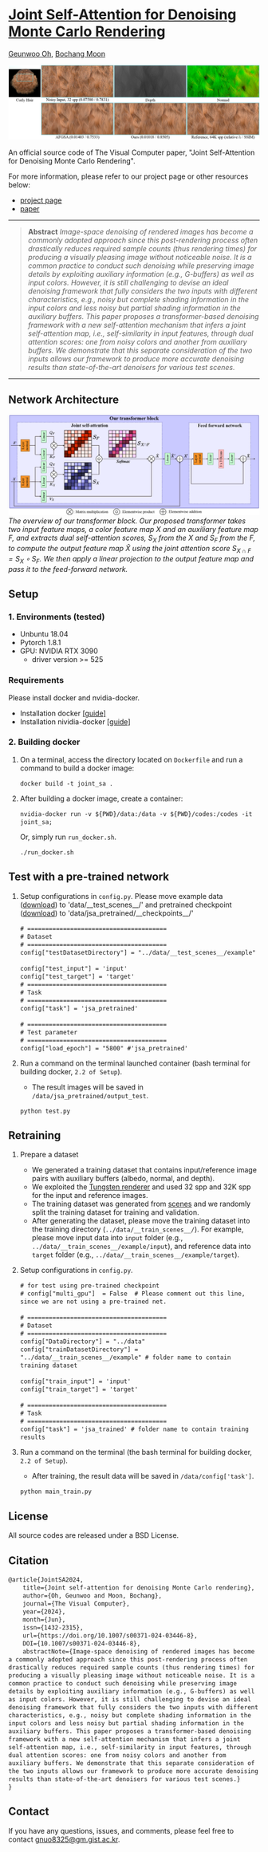 # [Joint Self-Attention for Denoising Monte Carlo Rendering](https://cglab.gist.ac.kr/visualcomputer24jsa/)

[Geunwoo Oh](https://greeny53.notion.site/Geunwoo-Oh-f110abf14321482d9dbc435982faa5ef), [Bochang Moon](https://cglab.gist.ac.kr/people/bochang.html)
 
![Teaser](teaser.png)

An official source code of The Visual Computer paper, "Joint Self-Attention for Denoising Monte Carlo Rendering".

For more information, please refer to our project page or other resources below:
* [project page](https://cglab.gist.ac.kr/visualcomputer24jsa/)
* [paper](https://link.springer.com/article/10.1007/s00371-024-03446-8)

<hr />

> **Abstract** *Image-space denoising of rendered images has become a commonly adopted approach since this post-rendering process often drastically reduces required sample counts (thus rendering times) for producing a visually pleasing image without noticeable noise. It is a common practice to conduct such denoising while preserving image details by exploiting auxiliary information (e.g., G-buffers) as well as input colors. However, it is still challenging to devise an ideal denoising framework that fully considers the two inputs with different characteristics, e.g., noisy but complete shading information in the input colors and less noisy but partial shading information in the auxiliary buffers. This paper proposes a transformer-based denoising framework with a new self-attention mechanism that infers a joint self-attention map, i.e., self-similarity in input features, through dual attention scores: one from noisy colors and another from auxiliary buffers. We demonstrate that this separate consideration of the two inputs allows our framework to produce more accurate denoising results than state-of-the-art denoisers for various test scenes.*
<hr />

## Network Architecture
<img src = "joint_self-attention.png">*The overview of our transformer block. Our proposed transformer takes two
		input feature maps, a color feature map $X$ and an auxiliary feature map
		$F$, and extracts dual self-attention scores, $S_X$ from the $X$ and $S_F$ from
		the $F$, to compute the output feature map $\hat{X}$ using the joint
		attention score $S_{X \cap F}=S_X \circ S_F$. 
        We then apply a linear projection to the output feature map and pass it to the feed-forward
		network.*

## Setup
### 1. Environments (tested)
- Unbuntu 18.04
- Pytorch 1.8.1
- GPU: NVIDIA RTX 3090 
  - driver version >= 525
### Requirements
Please install docker and nvidia-docker.
- Installation docker [[guide]](https://docs.docker.com/engine/install/ubuntu/)
- Installation nividia-docker [[guide]](https://docs.nvidia.com/datacenter/cloud-native/container-toolkit/install-guide.html#docker)
### 2. Building docker
1. On a terminal, access the directory located on `Dockerfile` and run a command to build a docker image:

    ```
    docker build -t joint_sa .
    ```
2. After building a docker image, create a container:

    ```
    nvidia-docker run -v ${PWD}/data:/data -v ${PWD}/codes:/codes -it joint_sa;
    ```
    Or, simply run `run_docker.sh`.
    
    ```
    ./run_docker.sh
    ```
## Test with a pre-trained network
1. Setup configurations in `config.py`. Please move example data ([download](https://drive.google.com/file/d/1poySvL50ZVnTCRG3OHesvs8WHjkw1svN/view?usp=drive_link)) to 'data/\_\_test_scenes\_\_/' and pretrained checkpoint ([download](https://drive.google.com/file/d/1OD69MeY6JKq084F3B0krwnOGN-9mAPri/view?usp=drive_link)) to 'data/jsa_pretrained/\_\_checkpoints\_\_/'

    ```    
    # =======================================
    # Dataset
    # =======================================
    config["testDatasetDirectory"] = "../data/__test_scenes__/example"

    config["test_input"] = 'input' 
    config["test_target"] = 'target'
    # =======================================
    # Task
    # =======================================
    config["task"] = 'jsa_pretrained'

    # =======================================
    # Test parameter
    # =======================================
    config["load_epoch"] = "5800" #'jsa_pretrained'

    ```
2. Run a command on the terminal launched container (bash terminal for building docker, `2.2 of Setup`).
   - The result images will be saved in `/data/jsa_pretrained/output_test`.

    ```
    python test.py
    ```

## Retraining
1. Prepare a dataset
    - We generated a training dataset that contains input/reference image pairs with auxiliary buffers (albedo, normal, and depth). 
    - We exploited the [Tungsten renderer](https://github.com/tunabrain/tungsten) and used 32 spp and 32K spp for the input and reference images.
    - The training dataset was generated from [scenes](https://benedikt-bitterli.me/resources/) and we randomly split the training dataset for training and validation.
    - After generating the dataset, please move the training dataset into the training directory (`../data/__train_scenes__/`). For example, please move input data into `input` folder (e.g., `../data/__train_scenes__/example/input`), and reference data into `target` folder (e.g., `../data/__train_scenes__/example/target`). 
2. Setup configurations in `config.py`.

    ```
    # for test using pre-trained checkpoint
    # config["multi_gpu"]  = False  # Please comment out this line, since we are not using a pre-trained net.

    # =======================================
    # Dataset
    # =======================================
    config["DataDirectory"] = "../data"
    config["trainDatasetDirectory"] = "../data/__train_scenes__/example" # folder name to contain training dataset

    config["train_input"] = 'input'
    config["train_target"] = 'target'

    # =======================================
    # Task
    # =======================================
    config["task"] = 'jsa_trained' # folder name to contain training results

    ```
3. Run a command on the terminal (the bash terminal for building docker, `2.2 of Setup`).
   - After training, the result data will be saved in `/data/config['task']`.

    ```
    python main_train.py
    ```


## License

All source codes are released under a BSD License.

## Citation
```
@article{JointSA2024, 
    title={Joint self-attention for denoising Monte Carlo rendering}, 
    author={Oh, Geunwoo and Moon, Bochang}, 
    journal={The Visual Computer}, 
    year={2024}, 
    month={Jun}, 
    issn={1432-2315},
    url={https://doi.org/10.1007/s00371-024-03446-8}, 
    DOI={10.1007/s00371-024-03446-8}, 
    abstractNote={Image-space denoising of rendered images has become a commonly adopted approach since this post-rendering process often drastically reduces required sample counts (thus rendering times) for producing a visually pleasing image without noticeable noise. It is a common practice to conduct such denoising while preserving image details by exploiting auxiliary information (e.g., G-buffers) as well as input colors. However, it is still challenging to devise an ideal denoising framework that fully considers the two inputs with different characteristics, e.g., noisy but complete shading information in the input colors and less noisy but partial shading information in the auxiliary buffers. This paper proposes a transformer-based denoising framework with a new self-attention mechanism that infers a joint self-attention map, i.e., self-similarity in input features, through dual attention scores: one from noisy colors and another from auxiliary buffers. We demonstrate that this separate consideration of the two inputs allows our framework to produce more accurate denoising results than state-of-the-art denoisers for various test scenes.}
}
```


## Contact

If you have any questions, issues, and comments, please feel free to contact [gnuo8325@gm.gist.ac.kr](mailto:gnuo8325@gm.gist.ac.kr).
